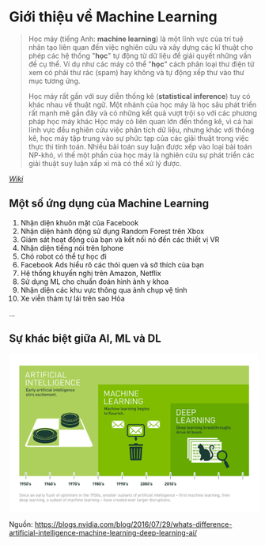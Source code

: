 # Giới thiệu về Machine Learning

> Học máy (tiếng Anh: **machine learning**) là một lĩnh vực của trí tuệ nhân tạo liên quan đến việc nghiên cứu và xây dựng các kĩ thuật cho phép các hệ thống "**học**" tự động từ dữ liệu để giải quyết những vấn đề cụ thể. Ví dụ như các máy có thể "**học**" cách phân loại thư điện tử xem có phải thư rác (spam) hay không và tự động xếp thư vào thư mục tương ứng. 
>
> Học máy rất gần với suy diễn thống kê (**statistical inference**) tuy có khác nhau về thuật ngữ. Một nhánh của học máy là học sâu phát triển rất mạnh mẽ gần đây và có những kết quả vượt trội so với các phương pháp học máy khác Học máy có liên quan lớn đến thống kê, vì cả hai lĩnh vực đều nghiên cứu việc phân tích dữ liệu, nhưng khác với thống kê, học máy tập trung vào sự phức tạp của các giải thuật trong việc thực thi tính toán. Nhiều bài toán suy luận được xếp vào loại bài toán NP-khó, vì thế một phần của học máy là nghiên cứu sự phát triển các giải thuật suy luận xấp xỉ mà có thể xử lý được.

<cite><a href="https://vi.wikipedia.org/wiki/H%E1%BB%8Dc_m%C3%A1y#:~:text=H%E1%BB%8Dc%20m%C3%A1y%20(ti%E1%BA%BFng%20Anh%3A%20machine,nh%E1%BB%AFng%20v%E1%BA%A5n%20%C4%91%E1%BB%81%20c%E1%BB%A5%20th%E1%BB%83." target="_blank" rel="noopener noreferrer">Wiki</a></cite>



## Một số ứng dụng của Machine Learning

1. Nhận diện khuôn mặt của Facebook
2. Nhận diện hành động sử dụng Random Forest trên Xbox
3. Giám sát hoạt động của bạn và kết nối nó đến các thiết vị VR
4. Nhận diện tiếng nói trên Iphone
5. Chó robot có thể tự học đi
6. Facebook Ads hiểu rõ các thói quen và sở thích của bạn
7. Hệ thống khuyến nghị trên Amazon, Netflix
8. Sử dụng ML cho chuẩn đoán hình ảnh y khoa
9. Nhận diện các khu vực thông qua ảnh chụp vệ tinh
10. Xe viễn thám tự lái trên sao Hỏa

...

## Sự khác biệt giữa AI, ML và DL



![aimldl](images/aimldl.png)

Nguồn: https://blogs.nvidia.com/blog/2016/07/29/whats-difference-artificial-intelligence-machine-learning-deep-learning-ai/